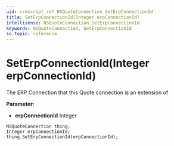 ```yaml
---
uid: crmscript_ref_NSQuoteConnection_SetErpConnectionId
title: SetErpConnectionId(Integer erpConnectionId)
intellisense: NSQuoteConnection.SetErpConnectionId
keywords: NSQuoteConnection, GetErpConnectionId
so.topic: reference
---
```


# SetErpConnectionId(Integer erpConnectionId)

The ERP Connection that this Quote connection is an extension of

**Parameter:** 
 - **erpConnectionId** Integer

```crmscript
NSQuoteConnection thing;
Integer erpConnectionId;
thing.SetErpConnectionId(erpConnectionId);
```


